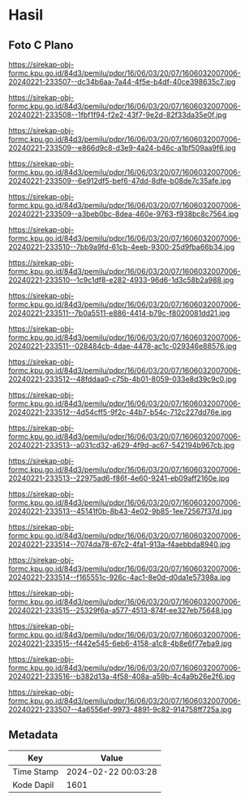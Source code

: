 # Hasil

## Foto C Plano

https://sirekap-obj-formc.kpu.go.id/84d3/pemilu/pdpr/16/06/03/20/07/1606032007006-20240221-233507--dc34b6aa-7a44-4f5e-b4df-40ce398635c7.jpg

https://sirekap-obj-formc.kpu.go.id/84d3/pemilu/pdpr/16/06/03/20/07/1606032007006-20240221-233508--1fbf1f94-f2e2-43f7-9e2d-82f33da35e0f.jpg

https://sirekap-obj-formc.kpu.go.id/84d3/pemilu/pdpr/16/06/03/20/07/1606032007006-20240221-233509--e866d9c8-d3e9-4a24-b46c-a1bf509aa9f6.jpg

https://sirekap-obj-formc.kpu.go.id/84d3/pemilu/pdpr/16/06/03/20/07/1606032007006-20240221-233509--6e912df5-bef6-47dd-8dfe-b08de7c35afe.jpg

https://sirekap-obj-formc.kpu.go.id/84d3/pemilu/pdpr/16/06/03/20/07/1606032007006-20240221-233509--a3beb0bc-8dea-460e-9763-f938bc8c7564.jpg

https://sirekap-obj-formc.kpu.go.id/84d3/pemilu/pdpr/16/06/03/20/07/1606032007006-20240221-233510--7bb9a9fd-61cb-4eeb-9300-25d9fba66b34.jpg

https://sirekap-obj-formc.kpu.go.id/84d3/pemilu/pdpr/16/06/03/20/07/1606032007006-20240221-233510--1c9c1df8-e282-4933-96d6-1d3c58b2a988.jpg

https://sirekap-obj-formc.kpu.go.id/84d3/pemilu/pdpr/16/06/03/20/07/1606032007006-20240221-233511--7b0a5511-e886-4414-b79c-f8020081dd21.jpg

https://sirekap-obj-formc.kpu.go.id/84d3/pemilu/pdpr/16/06/03/20/07/1606032007006-20240221-233511--028484cb-4dae-4478-ac1c-029346e88576.jpg

https://sirekap-obj-formc.kpu.go.id/84d3/pemilu/pdpr/16/06/03/20/07/1606032007006-20240221-233512--48fddaa0-c75b-4b01-8059-033e8d39c9c0.jpg

https://sirekap-obj-formc.kpu.go.id/84d3/pemilu/pdpr/16/06/03/20/07/1606032007006-20240221-233512--4d54cff5-9f2c-44b7-b54c-712c227dd76e.jpg

https://sirekap-obj-formc.kpu.go.id/84d3/pemilu/pdpr/16/06/03/20/07/1606032007006-20240221-233513--a031cd32-a629-4f9d-ac67-542194b967cb.jpg

https://sirekap-obj-formc.kpu.go.id/84d3/pemilu/pdpr/16/06/03/20/07/1606032007006-20240221-233513--22975ad6-f86f-4e60-9241-eb09aff2160e.jpg

https://sirekap-obj-formc.kpu.go.id/84d3/pemilu/pdpr/16/06/03/20/07/1606032007006-20240221-233513--45141f0b-8b43-4e02-9b85-1ee72567f37d.jpg

https://sirekap-obj-formc.kpu.go.id/84d3/pemilu/pdpr/16/06/03/20/07/1606032007006-20240221-233514--7074da78-67c2-4fa1-913a-f4aebbda8940.jpg

https://sirekap-obj-formc.kpu.go.id/84d3/pemilu/pdpr/16/06/03/20/07/1606032007006-20240221-233514--f165551c-926c-4ac1-8e0d-d0da1e57398a.jpg

https://sirekap-obj-formc.kpu.go.id/84d3/pemilu/pdpr/16/06/03/20/07/1606032007006-20240221-233515--25329f6a-a577-4513-874f-ee327eb75648.jpg

https://sirekap-obj-formc.kpu.go.id/84d3/pemilu/pdpr/16/06/03/20/07/1606032007006-20240221-233515--f442e545-6eb6-4158-a1c8-4b8e6f77eba9.jpg

https://sirekap-obj-formc.kpu.go.id/84d3/pemilu/pdpr/16/06/03/20/07/1606032007006-20240221-233516--b382d13a-4f58-408a-a59b-4c4a9b26e2f6.jpg

https://sirekap-obj-formc.kpu.go.id/84d3/pemilu/pdpr/16/06/03/20/07/1606032007006-20240221-233507--4a6556ef-9973-4891-9c82-914758ff725a.jpg


## Metadata

| Key        | Value               |
| ---------- | ------------------- |
| Time Stamp | 2024-02-22 00:03:28 |
| Kode Dapil | 1601                |



